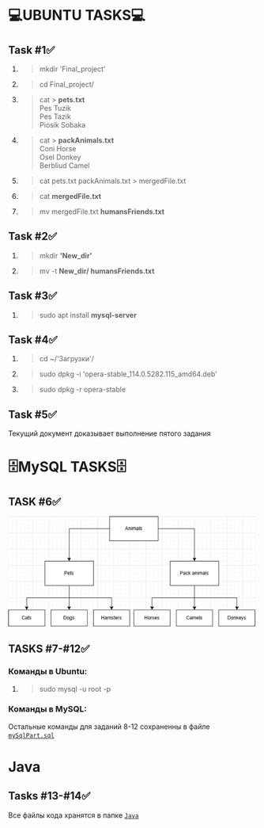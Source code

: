 # 💻UBUNTU TASKS💻
## Task #1✅
1. > mkdir 'Final_project'
1. > cd Final_project/
1. >  cat > **pets.txt**
    <br> Pes Tuzik
    <br> Pes Tazik
    <br> Piosik Sobaka
1. > cat > **packAnimals.txt**
    <br> Coni Horse
    <br> Osel Donkey
    <br> Berbliud Camel
1. > cat pets.txt packAnimals.txt > mergedFile.txt
1. > cat **mergedFile.txt**
1. > mv mergedFile.txt **humansFriends.txt**

## Task #2✅
1. > mkdir **'New_dir'**
1. > mv -t **New_dir/ humansFriends.txt**

## Task #3✅
1. > sudo apt install **mysql-server**

## Task #4✅
1. > cd ~/'Загрузки'/
1. > sudo dpkg -i 'opera-stable_114.0.5282.115_amd64.deb'
1. > sudo dpkg -r opera-stable

## Task #5✅
Текущий документ доказывает выполнение пятого задания

# 🗄️MySQL TASKS🗄️
## TASK #6✅
<img src="images/DB_scheme_classes.png" width=500px>

## TASKS #7-#12✅
### Команды в Ubuntu:
1. > sudo mysql -u root -p
### Команды в MySQL:
Остальные команды для заданий 8-12 сохраненны в файле [``mySqlPart.sql``](mySqlPart.sql)

# Java
## Tasks #13-#14✅
Все файлы кода хранятся в папке [``Java``](Java/)





